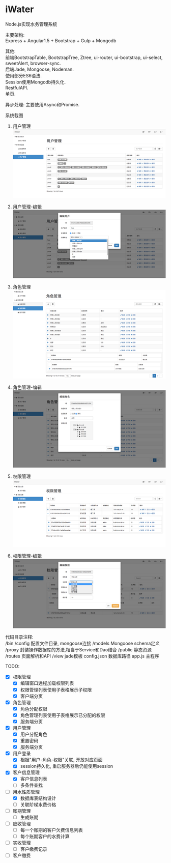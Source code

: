 # iWater
Node.js实现水务管理系统

主要架构:   
Express + Angular1.5 + Bootstrap + Gulp + Mongodb  

其他:   
前端BootstrapTable, BootstrapTree, Ztree, ui-router, ui-bootstrap, ui-select, sweetAlert, browser-sync.     
后端Jade, Mongoose, Nodeman.  
使用部分ES6语法.   
Session使用Mongodb持久化.  
RestfulAPI.    
单页.  

异步处理: 
主要使用Async和Promise.  

系统截图    
1. 用户管理  
![image](https://github.com/clouds8/iWater/blob/master/images/users.png)  

2. 用户管理-编辑     
![image](https://github.com/clouds8/iWater/blob/master/images/usersEdit.png)  

3. 角色管理    
![image](https://github.com/clouds8/iWater/blob/master/images/roles.png)    

4. 角色管理-编辑    
![image](https://github.com/clouds8/iWater/blob/master/images/rolesEdit.png)      

5. 权限管理    
![image](https://github.com/clouds8/iWater/blob/master/images/auths.png)    

6. 权限管理-编辑  
![image](https://github.com/clouds8/iWater/blob/master/images/authsEdit.png)    

代码目录注释:  
/bin
/config  配置文件目录, mongoose连接
/models  Mongoose schema定义
/proxy   封装操作数据库的方法,相当于Service和Dao结合
/public  静态资源
/routes  页面解析和API
/view    jade模板
config.json  数据库路径
app.js   主程序

TODO:
- [x] 权限管理
  - [x] 编辑窗口远程加载权限列表
  - [x] 权限管理列表使用子表格展示子权限
  - [x] 客户端分页
- [x] 角色管理
  - [x] 角色分配权限  
  - [x] 角色管理列表使用子表格展示已分配的权限
  - [x] 服务端分页
- [x] 用户管理
  - [x] 用户分配角色
  - [x] 重置密码 
  - [x] 服务端分页
- [x] 用户登录
  - [x] 根据"用户-角色-权限"关联, 开放对应页面
  - [x] session持久化, 重启服务器后仍能使用session
- [x] 客户信息管理
  - [x] 客户信息列表
  - [ ] 多条件查找
- [ ] 用水性质管理
  - [x] 数据库表结构设计
  - [ ] 关联阶梯水费价格
- [ ] 账期管理
  - [ ] 生成账期 
- [ ] 应收管理
  - [ ] 每一个账期的客户欠费信息列表
  - [ ] 每个账期客户的水费计算
- [ ] 实收管理
  - [ ] 客户缴费记录
- [ ] 客户缴费  
